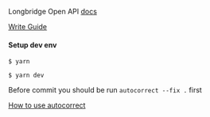 Longbridge Open API [docs](https://open.longbridgeapp.com/)

 [Write Guide](./WRITE-DOCS.md)

#### Setup dev env

```shell
$ yarn 

$ yarn dev
```

Before commit you should be run `autocorrect --fix .` first

[How to use autocorrect](https://github.com/huacnlee/autocorrect)
